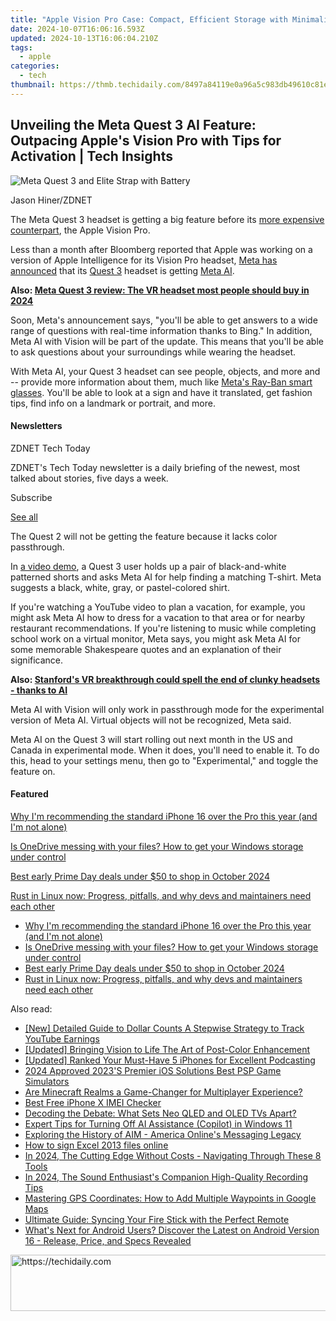 ```yaml
---
title: "Apple Vision Pro Case: Compact, Efficient Storage with Minimalistic Design | ZDNet Insights"
date: 2024-10-07T16:06:16.593Z
updated: 2024-10-13T16:06:04.210Z
tags:
  - apple
categories:
  - tech
thumbnail: https://thmb.techidaily.com/8497a84119e0a96a5c983db49610c81e2418d1546f465ac4877a5dbfe4aa35e7.JPG
---
```


## Unveiling the Meta Quest 3 AI Feature: Outpacing Apple's Vision Pro with Tips for Activation | Tech Insights

![Meta Quest 3 and Elite Strap with Battery](https://www.zdnet.com/a/img/resize/be159a8ccf5585e01cd17053b73e96619411549c/2023/12/26/38a74981-ea51-4628-8a07-641a0df834b5/quest-3-with-battery-strap.jpg?auto=webp&width=1280)

Jason Hiner/ZDNET

The Meta Quest 3 headset is getting a big feature before its [more expensive counterpart](https://www.zdnet.com/article/i-configured-vision-pro-with-apples-highest-upgrades-and-the-price-was-surprisingly-fair/), the Apple Vision Pro.

Less than a month after Bloomberg reported that Apple was working on a version of Apple Intelligence for its Vision Pro headset, [Meta has announced](https://www.meta.com/blog/quest/meta-ai-on-meta-quest-3/) that its [Quest 3](https://www.zdnet.com/article/meta-quest-3-review/) headset is getting [Meta AI](https://www.zdnet.com/article/meta-inches-toward-open-source-ai-with-new-llama-3-1/). 

**Also: [Meta Quest 3 review: The VR headset most people should buy in 2024](https://www.zdnet.com/article/meta-quest-3-review/)**

Soon, Meta's announcement says, "you'll be able to get answers to a wide range of questions with real-time information thanks to Bing." In addition, Meta AI with Vision will be part of the update. This means that you'll be able to ask questions about your surroundings while wearing the headset.

With Meta AI, your Quest 3 headset can see people, objects, and more and -- provide more information about them, much like [Meta's Ray-Ban smart glasses](https://www.zdnet.com/article/why-metas-ray-ban-smart-glasses-are-my-favorite-tech-purchase-this-year/). You'll be able to look at a sign and have it translated, get fashion tips, find info on a landmark or portrait, and more.

#### Newsletters

ZDNET Tech Today

ZDNET's Tech Today newsletter is a daily briefing of the newest, most talked about stories, five days a week.

 Subscribe

[See all](https://www.zdnet.com/newsletters/)

The Quest 2 will not be getting the feature because it lacks color passthrough.

In [a video demo](https://www.youtube.com/watch?v=ub0KESi8VEY&t=28s), a Quest 3 user holds up a pair of black-and-white patterned shorts and asks Meta AI for help finding a matching T-shirt. Meta suggests a black, white, gray, or pastel-colored shirt. 

If you're watching a YouTube video to plan a vacation, for example, you might ask Meta AI how to dress for a vacation to that area or for nearby restaurant recommendations. If you're listening to music while completing school work on a virtual monitor, Meta says, you might ask Meta AI for some memorable Shakespeare quotes and an explanation of their significance.

**Also: [Stanford's VR breakthrough could spell the end of clunky headsets - thanks to AI](https://www.zdnet.com/article/stanfords-breakthrough-could-spell-the-end-for-clunky-vr-headsets-thanks-to-ai/)**

Meta AI with Vision will only work in passthrough mode for the experimental version of Meta AI. Virtual objects will not be recognized, Meta said.

Meta AI on the Quest 3 will start rolling out next month in the US and Canada in experimental mode. When it does, you'll need to enable it. To do this, head to your settings menu, then go to "Experimental," and toggle the feature on.

#### Featured

[Why I'm recommending the standard iPhone 16 over the Pro this year (and I'm not alone)](https://www.zdnet.com/article/why-im-recommending-the-standard-iphone-16-over-the-pro-this-year-and-im-not-alone/ "Why I'm recommending the standard iPhone 16 over the Pro this year (and I'm not alone)")

[Is OneDrive messing with your files? How to get your Windows storage under control](https://www.zdnet.com/article/is-onedrive-messing-with-your-files-how-to-get-your-windows-storage-under-control/ "Is OneDrive messing with your files? How to get your Windows storage under control")

[Best early Prime Day deals under $50 to shop in October 2024](https://www.zdnet.com/article/best-early-prime-day-deals-under-50/ "Best early Prime Day deals under $50 to shop in October 2024")

[Rust in Linux now: Progress, pitfalls, and why devs and maintainers need each other](https://www.zdnet.com/article/rust-in-linux-now-progress-pitfalls-and-why-devs-and-maintainers-need-each-other/ "Rust in Linux now: Progress, pitfalls, and why devs and maintainers need each other")

* [Why I'm recommending the standard iPhone 16 over the Pro this year (and I'm not alone)](https://www.zdnet.com/article/why-im-recommending-the-standard-iphone-16-over-the-pro-this-year-and-im-not-alone/ "Why I'm recommending the standard iPhone 16 over the Pro this year (and I'm not alone)")
* [Is OneDrive messing with your files? How to get your Windows storage under control](https://www.zdnet.com/article/is-onedrive-messing-with-your-files-how-to-get-your-windows-storage-under-control/ "Is OneDrive messing with your files? How to get your Windows storage under control")
* [Best early Prime Day deals under $50 to shop in October 2024](https://www.zdnet.com/article/best-early-prime-day-deals-under-50/ "Best early Prime Day deals under $50 to shop in October 2024")
* [Rust in Linux now: Progress, pitfalls, and why devs and maintainers need each other](https://www.zdnet.com/article/rust-in-linux-now-progress-pitfalls-and-why-devs-and-maintainers-need-each-other/ "Rust in Linux now: Progress, pitfalls, and why devs and maintainers need each other")

<ins class="adsbygoogle"
     style="display:block"
     data-ad-format="autorelaxed"
     data-ad-client="ca-pub-7571918770474297"
     data-ad-slot="1223367746"></ins>

<ins class="adsbygoogle"
     style="display:block"
     data-ad-client="ca-pub-7571918770474297"
     data-ad-slot="8358498916"
     data-ad-format="auto"
     data-full-width-responsive="true"></ins>

<span class="atpl-alsoreadstyle">Also read:</span>
<div><ul>
<li><a href="https://youtube-docs.techidaily.com/etailed-guide-to-dollar-counts-a-stepwise-strategy-to-track-youtube-earnings/"><u>[New] Detailed Guide to Dollar Counts A Stepwise Strategy to Track YouTube Earnings</u></a></li>
<li><a href="https://article-files.techidaily.com/updated-bringing-vision-to-life-the-art-of-post-color-enhancement/"><u>[Updated] Bringing Vision to Life The Art of Post-Color Enhancement</u></a></li>
<li><a href="https://fox-friendly.techidaily.com/updated-ranked-your-must-have-5-iphones-for-excellent-podcasting/"><u>[Updated] Ranked Your Must-Have 5 iPhones for Excellent Podcasting</u></a></li>
<li><a href="https://on-screen-recording.techidaily.com/2024-approved-2023s-premier-ios-solutions-best-psp-game-simulators/"><u>2024 Approved 2023'S Premier iOS Solutions Best PSP Game Simulators</u></a></li>
<li><a href="https://technical-tips.techidaily.com/are-minecraft-realms-a-game-changer-for-multiplayer-experience/"><u>Are Minecraft Realms a Game-Changer for Multiplayer Experience?</u></a></li>
<li><a href="https://sim-unlock.techidaily.com/best-free-iphone-x-imei-checker-by-drfone-ios/"><u>Best Free iPhone X IMEI Checker</u></a></li>
<li><a href="https://technical-tips.techidaily.com/decoding-the-debate-what-sets-neo-qled-and-oled-tvs-apart/"><u>Decoding the Debate: What Sets Neo QLED and OLED TVs Apart?</u></a></li>
<li><a href="https://technical-tips.techidaily.com/expert-tips-for-turning-off-ai-assistance-copilot-in-windows-11/"><u>Expert Tips for Turning Off AI Assistance (Copilot) in Windows 11</u></a></li>
<li><a href="https://technical-tips.techidaily.com/exploring-the-history-of-aim-america-onlines-messaging-legacy/"><u>Exploring the History of AIM - America Online's Messaging Legacy</u></a></li>
<li><a href="https://blog-min.techidaily.com/how-to-sign-excel-2013-files-online-by-ldigisigner-sign-a-excel-sign-a-excel/"><u>How to sign Excel 2013 files online</u></a></li>
<li><a href="https://youtube-webster.techidaily.com/24-the-cutting-edge-without-costs-navigating-through-these-8-tools/"><u>In 2024, The Cutting Edge Without Costs - Navigating Through These 8 Tools</u></a></li>
<li><a href="https://youtube-help.techidaily.com/in-2024-the-sound-enthusiasts-companion-high-quality-recording-tips/"><u>In 2024, The Sound Enthusiast's Companion High-Quality Recording Tips</u></a></li>
<li><a href="https://technical-tips.techidaily.com/mastering-gps-coordinates-how-to-add-multiple-waypoints-in-google-maps/"><u>Mastering GPS Coordinates: How to Add Multiple Waypoints in Google Maps</u></a></li>
<li><a href="https://technical-tips.techidaily.com/ultimate-guide-syncing-your-fire-stick-with-the-perfect-remote/"><u>Ultimate Guide: Syncing Your Fire Stick with the Perfect Remote</u></a></li>
<li><a href="https://technical-tips.techidaily.com/whats-next-for-android-users-discover-the-latest-on-android-version-16-release-price-and-specs-revealed/"><u>What's Next for Android Users? Discover the Latest on Android Version 16 - Release, Price, and Specs Revealed</u></a></li>
</ul></div>

<!-- affiliate ads begin -->
<a href="https://appsumo.8odi.net/c/5597632/2043593/7443" target="_top" id="2043593">
  <img src="//a.impactradius-go.com/display-ad/7443-2043593" border="0" alt="https://techidaily.com" width="728" height="90"/>
</a>
<img height="0" width="0" src="https://appsumo.8odi.net/i/5597632/2043593/7443" style="position:absolute;visibility:hidden;" border="0" />
<!-- affiliate ads end -->

